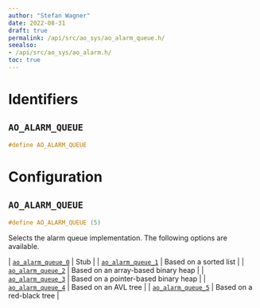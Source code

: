 ```yaml
---
author: "Stefan Wagner"
date: 2022-08-31
draft: true
permalink: /api/src/ao_sys/ao_alarm_queue.h/
seealso:
- /api/src/ao_sys/ao_alarm.h/
toc: true
---
```


# Identifiers

## `AO_ALARM_QUEUE`

```c
#define AO_ALARM_QUEUE
```

# Configuration

## `AO_ALARM_QUEUE`

```c
#define AO_ALARM_QUEUE (5)
```

Selects the alarm queue implementation. The following options are available.

| [`ao_alarm_queue_0`](ao_alarm_queue_0.h.md) | Stub |
| [`ao_alarm_queue_1`](ao_alarm_queue_1.h.md) | Based on a sorted list |
| [`ao_alarm_queue_2`](ao_alarm_queue_2.h.md) | Based on an array-based binary heap |
| [`ao_alarm_queue_3`](ao_alarm_queue_3.h.md) | Based on a pointer-based binary heap |
| [`ao_alarm_queue_4`](ao_alarm_queue_4.h.md) | Based on an AVL tree |
| [`ao_alarm_queue_5`](ao_alarm_queue_5.h.md) | Based on a red-black tree |
